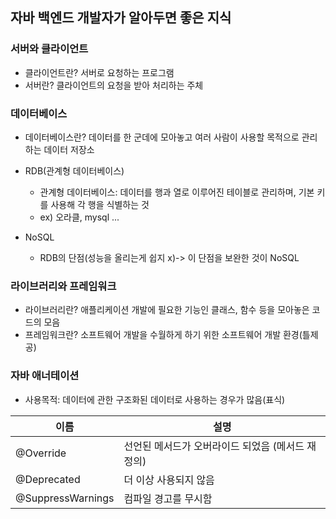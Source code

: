 자바 백엔드 개발자가 알아두면 좋은 지식 
---
### 서버와 클라이언트
- 클라이언트란?
서버로 요청하는 프로그램
- 서버란?
클라이언트의 요청을 받아 처리하는 주체

### 데이터베이스
- 데이터베이스란? 
데이터를 한 군데에 모아놓고 여러 사람이 사용할 목적으로 관리하는 데이터 저장소
- RDB(관계형 데이터베이스) 
  - 관계형 데이터베이스: 데이터를 행과 열로 이루어진 테이블로 관리하며, 기본 키를 사용해 각 행을 식별하는 것
  - ex) 오라클, mysql ...
 
- NoSQL
  - RDB의 단점(성능을 올리는게 쉽지 x)-> 이 단점을 보완한 것이 NoSQL

### 라이브러리와 프레임워크
- 라이브러리란? 
애플리케이션 개발에 필요한 기능인 클래스, 함수 등을 모아놓은 코드의 모음
- 프레임워크란?
소프트웨어 개발을 수월하게 하기 위한 소프트웨어 개발 환경(틀제공)

### 자바 애너테이션
- 사용목적: 데이터에 관한 구조화된 데이터로 사용하는 경우가 많음(표식)

| 이름 | 설명 |
|-----|------|
| @Override | 선언된 메서드가 오버라이드 되었음 (메서드 재정의)   |
| @Deprecated   | 더 이상 사용되지 않음 |
| @SuppressWarnings   |컴파일 경고를 무시함 |
